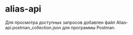 # alias-api

Для просмотра доступных запросов добавлен файл Alias-api.postman_collection.json для программы Postman.
